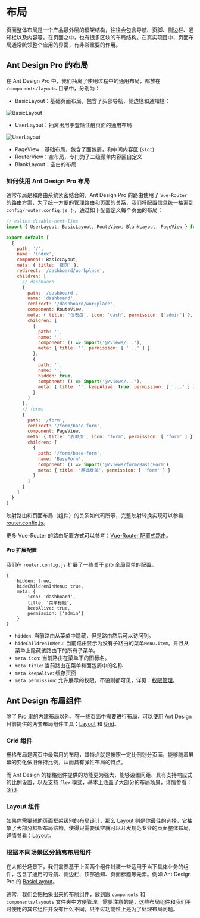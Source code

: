 # 布局

页面整体布局是一个产品最外层的框架结构，往往会包含导航、页脚、侧边栏、通知栏以及内容等。在页面之中，也有很多区块的布局结构。在真实项目中，页面布局通常统领整个应用的界面，有非常重要的作用。

## Ant Design Pro 的布局



在 Ant Design Pro 中，我们抽离了使用过程中的通用布局，都放在 `/components/layouts` 目录中，分别为：

- BasicLayout：基础页面布局，包含了头部导航，侧边栏和通知栏：

![BasicLayout](/assets/basic_layout.jpg)  

- UserLayout：抽离出用于登陆注册页面的通用布局

![UserLayout](/assets/user_layout.jpg)  

- PageView：基础布局，包含了面包屑，和中间内容区 (`slot`)
- RouterView：空布局，专门为了二级菜单内容区自定义
- BlankLayout：空白的布局


 ### 如何使用 Ant Design Pro 布局

通常布局是和路由系统紧密结合的，Ant Design Pro 的路由使用了 `Vue-Router` 的路由方案，为了统一方便的管理路由和页面的关系，我们将配置信息统一抽离到 `config/router.config.js` 下，通过如下配置定义每个页面的布局：

```js
// eslint-disable-next-line
import { UserLayout, BasicLayout, RouteView, BlankLayout, PageView } from '@/components/layouts'

export default [
  {
    path: '/',
    name: 'index',
    component: BasicLayout,
    meta: { title: '首页' },
    redirect: '/dashboard/workplace',
    children: [
      // dashboard
      {
        path: '/dashboard',
        name: 'dashboard',
        redirect: '/dashboard/workplace',
        component: RouteView,
        meta: { title: '仪表盘', icon: 'dash', permission: ['admin'] },
        children: [
          {
          	path: '',
          	name: '',
          	component: () => import('@/views/...'),
          	meta: { title: '', permission: [ '...' ] }
          },
          {
          	path: '',
          	name: '',
          	hidden: true,
          	component: () => import('@/views/...'),
          	meta: { title: '', keepAlive: true, permission: [ '...' ] }
          }
        ]
      },
      // forms
      {
        path: '/form',
        redirect: '/form/base-form',
        component: PageView,
        meta: { title: '表单页', icon: 'form', permission: [ 'form' ] },
        children: [
          {
            path: '/form/base-form',
            name: 'BaseForm',
            component: () => import('@/views/form/BasicForm'),
            meta: { title: '基础表单', permission: [ 'form' ] }
          }
        ]
      }
    ]
  }
]
```

映射路由和页面布局（组件）的关系如代码所示，完整映射转换实现可以参看 [router.config.js](https://github.com/sendya/ant-design-pro-vue/blob/master/src/config/router.config.js)。


更多 Vue-Router 的路由配置方式可以参考：[Vue-Router  配置式路由](https://router.vuejs.org/)。



#### Pro 扩展配置

我们在 `router.config.js` 扩展了一些关于 pro 全局菜单的配置。

```
{
	hidden: true,
    hideChildrenInMenu: true,
    meta: {
        icon: 'dashboard',
        title: '菜单标题',
        keepAlive: true,
        permission: ['admin']
    }
}
```

- `hidden`: 当前路由从菜单中隐藏，但是路由然后可以访问到。
- `hideChildrenInMenu`: 当前路由显示为没有子路由的菜单`Menu.Item`。并且从菜单上隐藏该路由下的所有子菜单。
- `meta.icon`: 当前路由在菜单下的图标名。
- `meta.title`: 当前路由在菜单和面包屑中的名称
- `meta.keepAlive`: 缓存页面
- `meta.permission`: 允许展示的权限，不设则都可见，详见：[权限管理](/docs/authority-management)。

## Ant Design 布局组件

除了 Pro 里的内建布局以外，在一些页面中需要进行布局，可以使用 Ant Design 目前提供的两套布局组件工具：[Layout](https://vue.ant.design/components/layout-cn/) 和 [Grid](https://vue.ant.design/components/grid-cn/)。

### Grid 组件

栅格布局是网页中最常用的布局，其特点就是按照一定比例划分页面，能够随着屏幕的变化依旧保持比例，从而具有弹性布局的特点。

而 Ant Design 的栅格组件提供的功能更为强大，能够设置间距、具有支持响应式的比例设置，以及支持 `flex` 模式，基本上涵盖了大部分的布局场景，详情参看：[Grid](https://vue.ant.design/components/grid-cn/)。

### Layout 组件

如果你需要辅助页面框架级别的布局设计，那么 [Layout](https://vue.ant.design/components/layout-cn/) 则是你最佳的选择，它抽象了大部分框架布局结构，使得只需要填空就可以开发规范专业的页面整体布局，详情参看：[Layout](https://vue.ant.design/components/layout-cn/)。

### 根据不同场景区分抽离布局组件

在大部分场景下，我们需要基于上面两个组件封装一些适用于当下具体业务的组件，包含了通用的导航、侧边栏、顶部通知、页面标题等元素。例如 Ant Design Pro 的 [BasicLayout](https://github.com/sendya/ant-design-pro-vue/blob/master/src/components/layouts/BasicLayout.vue)。

通常，我们会把抽象出来的布局组件，放到跟  `components`  和  `components/layouts` 文件夹中方便管理。需要注意的是，这些布局组件和我们平时使用的其它组件并没有什么不同，只不过功能性上是为了处理布局问题。
